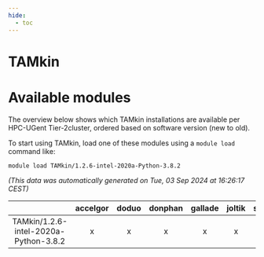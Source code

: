 ```yaml
---
hide:
  - toc
---
```


TAMkin
======

# Available modules


The overview below shows which TAMkin installations are available per HPC-UGent Tier-2cluster, ordered based on software version (new to old).

To start using TAMkin, load one of these modules using a `module load` command like:

```shell
module load TAMkin/1.2.6-intel-2020a-Python-3.8.2
```

*(This data was automatically generated on Tue, 03 Sep 2024 at 16:26:17 CEST)*  

| |accelgor|doduo|donphan|gallade|joltik|shinx|skitty|
| :---: | :---: | :---: | :---: | :---: | :---: | :---: | :---: |
|TAMkin/1.2.6-intel-2020a-Python-3.8.2|x|x|x|x|x|-|x|
